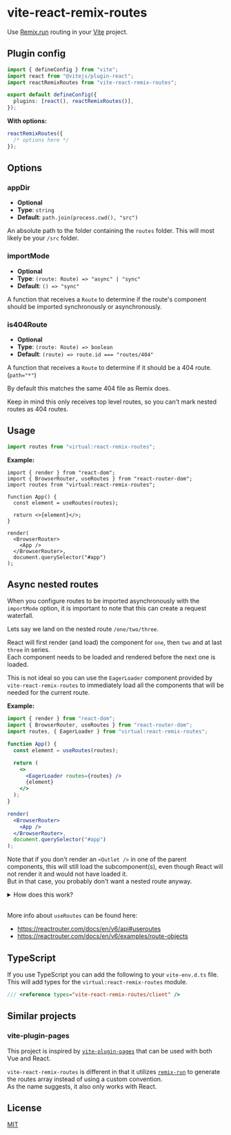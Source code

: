 # vite-react-remix-routes

Use [Remix.run](https://github.com/remix-run/remix) routing in your [Vite](https://github.com/vitejs/vite) project.

## Plugin config

```ts
import { defineConfig } from "vite";
import react from "@vitejs/plugin-react";
import reactRemixRoutes from "vite-react-remix-routes";

export default defineConfig({
  plugins: [react(), reactRemixRoutes()],
});
```

**With options:**

```ts
reactRemixRoutes({
  /* options here */
});
```

## Options

### appDir

- **Optional**
- **Type**: `string`
- **Default**: `path.join(process.cwd(), "src")`

An absolute path to the folder containing the `routes` folder.
This will most likely be your `/src` folder.

### importMode

- **Optional**
- **Type**: `(route: Route) => "async" | "sync"`
- **Default**: `() => "sync"`

A function that receives a `Route` to determine if the route's component should be imported synchronously or asynchronously.

### is404Route

- **Optional**
- **Type**: `(route: Route) => boolean`
- **Default**: `(route) => route.id === "routes/404"`

A function that receives a `Route` to determine if it should be a 404 route. (`path="*"`)

By default this matches the same 404 file as Remix does.

Keep in mind this only receives top level routes, so you can't mark nested routes as 404 routes.

## Usage

```ts
import routes from "virtual:react-remix-routes";
```

**Example:**

```tsx
import { render } from "react-dom";
import { BrowserRouter, useRoutes } from "react-router-dom";
import routes from "virtual:react-remix-routes";

function App() {
  const element = useRoutes(routes);

  return <>{element}</>;
}

render(
  <BrowserRouter>
    <App />
  </BrowserRouter>,
  document.querySelector("#app")
);
```

## Async nested routes

When you configure routes to be imported asynchronously with the `importMode` option, it is important to note that this can create a request waterfall.

Lets say we land on the nested route `/one/two/three`.

React will first render (and load) the component for `one`, then `two` and at last `three` in series.\
Each component needs to be loaded and rendered before the next one is loaded.

This is not ideal so you can use the `EagerLoader` component provided by `vite-react-remix-routes` to immediately load all the components that will be needed for the current route.

**Example:**

```jsx
import { render } from "react-dom";
import { BrowserRouter, useRoutes } from "react-router-dom";
import routes, { EagerLoader } from "virtual:react-remix-routes";

function App() {
  const element = useRoutes(routes);

  return (
    <>
      <EagerLoader routes={routes} />
      {element}
    </>
  );
}

render(
  <BrowserRouter>
    <App />
  </BrowserRouter>,
  document.querySelector("#app")
);
```

Note that if you don't render an `<Outlet />` in one of the parent components, this will still load the subcomponent(s), even though React will not render it and would not have loaded it.\
But in that case, you probably don't want a nested route anyway.

<details>
<summary>How does this work?</summary>

The code below is the source for `EagerLoader`.
It gets the current location with the `useLocation` hook and gets all the matching routes for that location with `matchRoutes`.
Then we loop over each of the matching routes and call it's `loader` method.

This `loader` method is added to async routes by `vite-react-remix-routes` and looks like this: `loader: () => import("./path/to/route/component")`.

This will start the download of the route component. When React tries to render it later on, it is already loaded or it reuses the pending request if it hasn't finished yet.

```jsx
function EagerLoader({ routes }) {
  const location = useLocation();

  useEffect(() => {
    const matches = matchRoutes(routes, location) || [];

    for (const match of matches) {
      match.route.loader?.();
    }
  }, [location]);

  return null;
}
```

</details>
<br />

More info about `useRoutes` can be found here:

- https://reactrouter.com/docs/en/v6/api#useroutes
- https://reactrouter.com/docs/en/v6/examples/route-objects

## TypeScript

If you use TypeScript you can add the following to your `vite-env.d.ts` file.\
This will add types for the `virtual:react-remix-routes` module.

```ts
/// <reference types="vite-react-remix-routes/client" />
```

## Similar projects

### vite-plugin-pages

This project is inspired by [`vite-plugin-pages`](https://github.com/hannoeru/vite-plugin-pages)
that can be used with both Vue and React.

`vite-react-remix-routes` is different in that it utilizes [`remix-run`](https://github.com/remix-run/remix) to generate the routes array instead of using a custom convention.\
As the name suggests, it also only works with React.

## License

[MIT](https://github.com/vjee/vite-react-remix-routes/blob/main/LICENSE)
